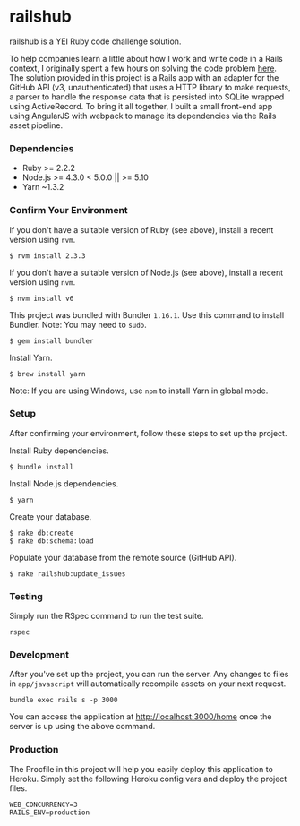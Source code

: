 # railshub

railshub is a YEI Ruby code challenge solution.

To help companies learn a little about how I work and write code in a Rails context, I originally spent a few hours on solving the code problem [here](https://github.com/youearnedit/yei_challenge_ruby). The solution provided in this project is a Rails app with an adapter for the GitHub API (v3, unauthenticated) that uses a HTTP library to make requests, a parser to handle the response data that is persisted into SQLite wrapped using ActiveRecord. To bring it all together, I built a small front-end app using AngularJS with webpack to manage its dependencies via the Rails asset pipeline.

### Dependencies

- Ruby >= 2.2.2
- Node.js >= 4.3.0 < 5.0.0 || >= 5.10
- Yarn ~1.3.2

### Confirm Your Environment

If you don't have a suitable version of Ruby (see above), install a recent version using `rvm`.

```
$ rvm install 2.3.3
```

If you don't have a suitable version of Node.js (see above), install a recent version using `nvm`.

```
$ nvm install v6
```

This project was bundled with Bundler `1.16.1`. Use this command to install Bundler. Note: You may need to `sudo`.

```
$ gem install bundler
```

Install Yarn.

```
$ brew install yarn
```

Note: If you are using Windows, use `npm` to install Yarn in global mode.


### Setup

After confirming your environment, follow these steps to set up the project.

Install Ruby dependencies.

```
$ bundle install
```

Install Node.js dependencies.

```
$ yarn
```

Create your database.

```
$ rake db:create
$ rake db:schema:load
```

Populate your database from the remote source (GitHub API).

```
$ rake railshub:update_issues
```

### Testing

Simply run the RSpec command to run the test suite.

```
rspec
```

### Development

After you've set up the project, you can run the server. Any changes to files in `app/javascript` will automatically recompile assets on your next request.

```
bundle exec rails s -p 3000
```

You can access the application at [http://localhost:3000/home](http://localhost:3000/home) once the server is up using the above command.

### Production

The Procfile in this project will help you easily deploy this application to Heroku. Simply set the following Heroku config vars and deploy the project files.

```
WEB_CONCURRENCY=3
RAILS_ENV=production
```
